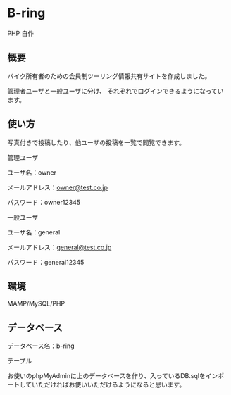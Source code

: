 # B-ring
PHP 自作

## 概要
バイク所有者のための会員制ツーリング情報共有サイトを作成しました。

管理者ユーザと一般ユーザに分け、
それぞれでログインできるようになっています。

## 使い方
写真付きで投稿したり、他ユーザの投稿を一覧で閲覧できます。

管理ユーザ

ユーザ名：owner

メールアドレス：owner@test.co.jp

パスワード：owner12345

一般ユーザ

ユーザ名：general

メールアドレス：general@test.co.jp

パスワード：general12345

## 環境
MAMP/MySQL/PHP


## データベース

データベース名：b-ring 

テーブル

お使いのphpMyAdminに上のデータベースを作り、入っているDB.sqlをインポートしていただければお使いいただけるようになると思います。
